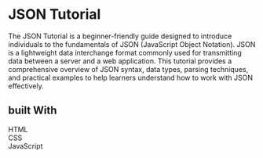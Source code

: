 # JSON Tutorial

The JSON Tutorial is a beginner-friendly guide designed to introduce individuals to the fundamentals of JSON (JavaScript Object Notation). JSON is a lightweight data interchange format commonly used for transmitting data between a server and a web application. This tutorial provides a comprehensive overview of JSON syntax, data types, parsing techniques, and practical examples to help learners understand how to work with JSON effectively.

## built With 

HTML<br>
CSS<br>
JavaScript<br>
